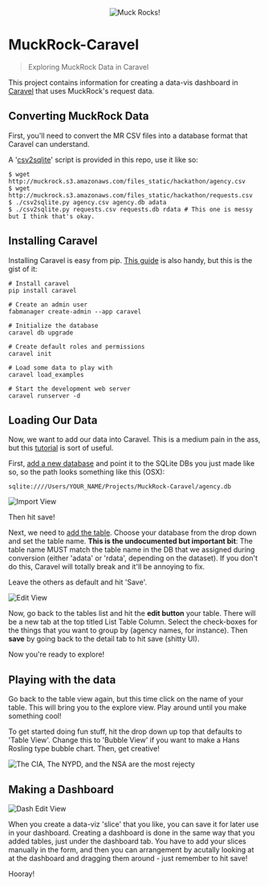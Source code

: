 <p align="center">
  <img src="http://i.imgur.com/P9IeLIa.png" alt="Muck Rocks!"/>
</p>


# MuckRock-Caravel
> Exploring MuckRock Data in Caravel

This project contains information for creating a data-vis dashboard in [Caravel](https://github.com/airbnb/caravel) that uses MuckRock's request data.

## Converting MuckRock Data

First, you'll need to convert the MR CSV files into a database format that Caravel can understand.

A '[csv2sqlite](https://github.com/rgrp/csv2sqlite)' script is provided in this repo, use it like so:

    $ wget http://muckrock.s3.amazonaws.com/files_static/hackathon/agency.csv
    $ wget http://muckrock.s3.amazonaws.com/files_static/hackathon/requests.csv 
    $ ./csv2sqlite.py agency.csv agency.db adata  
    $ ./csv2sqlite.py requests.csv requests.db rdata # This one is messy but I think that's okay.

## Installing Caravel

Installing Caravel is easy from pip. [This guide](http://airbnb.io/caravel/installation.html) is also handy, but this is the gist of it:

    # Install caravel
    pip install caravel

    # Create an admin user
    fabmanager create-admin --app caravel

    # Initialize the database
    caravel db upgrade

    # Create default roles and permissions
    caravel init

    # Load some data to play with
    caravel load_examples

    # Start the development web server
    caravel runserver -d 

## Loading Our Data

Now, we want to add our data into Caravel. This is a medium pain in the ass, but this [tutorial](http://airbnb.io/caravel/tutorial.html) is sort of useful.

First, [add a new database](http://localhost:8088/databaseview/add) and point it to the SQLite DBs you just made like so, so the path looks something like this (OSX): 

    sqlite:////Users/YOUR_NAME/Projects/MuckRock-Caravel/agency.db

![Import View](http://i.imgur.com/IpoAkgq.png)

Then hit save!

Next, we need to [add the table](http://localhost:8088/tablemodelview/add). Choose your database from the drop down and set the table name. **This is the undocumented but important bit**: The table name MUST match the table name in the DB that we assigned during conversion (either 'adata' or 'rdata', depending on the dataset). If you don't do this, Caravel will totally break and it'll be annoying to fix.

Leave the others as default and hit 'Save'.

![Edit View](http://i.imgur.com/fMTEQa5.png)

Now, go back to the tables list and hit the **edit button** your table. There will be a new tab at the top titled List Table Column. Select the check-boxes for the things that you want to group by (agency names, for instance). Then **save** by going back to the detail tab to hit save (shitty UI).

Now you're ready to explore!

## Playing with the data

Go back to the table view again, but this time click on the name of your table. This will bring you to the explore view. Play around until you make something cool!

To get started doing fun stuff, hit the drop down up top that defaults to 'Table View'. Change this to 'Bubble View' if you want to make a Hans Rosling type bubble chart. Then, get creative!

![The CIA, The NYPD, and the NSA are the most rejecty](http://imgur.com/VUnoZfs)

## Making a Dashboard

![Dash Edit View](http://i.imgur.com/GTEyy3S.png)

When you create a data-viz 'slice' that you like, you can save it for later use in your dashboard. Creating a dashboard is done in the same way that you added tables, just under the dashboard tab. You have to add your slices manually in the form, and then you can arrangement by acutally looking at at the dashboard and dragging them around - just remember to hit save!

Hooray!
